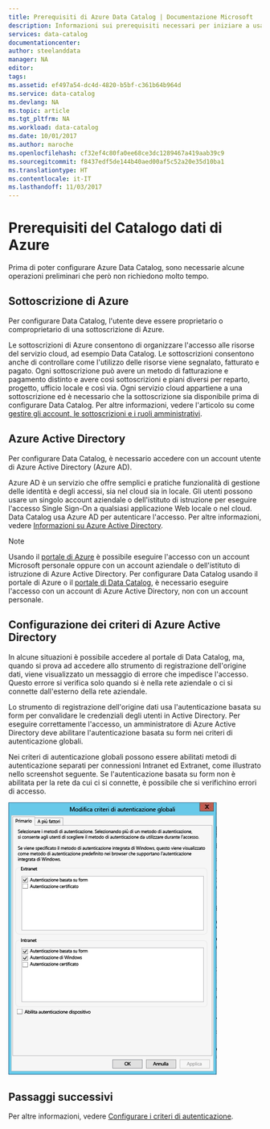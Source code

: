 ```yaml
---
title: Prerequisiti di Azure Data Catalog | Documentazione Microsoft
description: Informazioni sui prerequisiti necessari per iniziare a usare Azure Data Catalog.
services: data-catalog
documentationcenter: 
author: steelanddata
manager: NA
editor: 
tags: 
ms.assetid: ef497a54-dc4d-4820-b5bf-c361b64b964d
ms.service: data-catalog
ms.devlang: NA
ms.topic: article
ms.tgt_pltfrm: NA
ms.workload: data-catalog
ms.date: 10/01/2017
ms.author: maroche
ms.openlocfilehash: cf32ef4c80fa0ee68ce3dc1289467a419aab39c9
ms.sourcegitcommit: f8437edf5de144b40aed00af5c52a20e35d10ba1
ms.translationtype: HT
ms.contentlocale: it-IT
ms.lasthandoff: 11/03/2017
---
```

# <a name="azure-data-catalog-prerequisites"></a>Prerequisiti del Catalogo dati di Azure

Prima di poter configurare Azure Data Catalog, sono necessarie alcune operazioni preliminari che però non richiedono molto tempo.

## <a name="azure-subscription"></a>Sottoscrizione di Azure
Per configurare Data Catalog, l'utente deve essere proprietario o comproprietario di una sottoscrizione di Azure.

Le sottoscrizioni di Azure consentono di organizzare l'accesso alle risorse del servizio cloud, ad esempio Data Catalog. Le sottoscrizioni consentono anche di controllare come l'utilizzo delle risorse viene segnalato, fatturato e pagato. Ogni sottoscrizione può avere un metodo di fatturazione e pagamento distinto e avere così sottoscrizioni e piani diversi per reparto, progetto, ufficio locale e così via. Ogni servizio cloud appartiene a una sottoscrizione ed è necessario che la sottoscrizione sia disponibile prima di configurare Data Catalog. Per altre informazioni, vedere l'articolo su come [gestire gli account, le sottoscrizioni e i ruoli amministrativi](../active-directory/active-directory-assign-admin-roles.md).

## <a name="azure-active-directory"></a>Azure Active Directory
Per configurare Data Catalog, è necessario accedere con un account utente di Azure Active Directory (Azure AD).

Azure AD è un servizio che offre semplici e pratiche funzionalità di gestione delle identità e degli accessi, sia nel cloud sia in locale. Gli utenti possono usare un singolo account aziendale o dell'istituto di istruzione per eseguire l'accesso Single Sign-On a qualsiasi applicazione Web locale o nel cloud. Data Catalog usa Azure AD per autenticare l'accesso. Per altre informazioni, vedere [Informazioni su Azure Active Directory](../active-directory/active-directory-whatis.md).

> [!NOTE]
> Usando il [portale di Azure](http://portal.azure.com/) è possibile eseguire l'accesso con un account Microsoft personale oppure con un account aziendale o dell'istituto di istruzione di Azure Active Directory. Per configurare Data Catalog usando il portale di Azure o il [portale di Data Catalog](http://www.azuredatacatalog.com), è necessario eseguire l'accesso con un account di Azure Active Directory, non con un account personale.
>
>

## <a name="active-directory-policy-configuration"></a>Configurazione dei criteri di Azure Active Directory
In alcune situazioni è possibile accedere al portale di Data Catalog, ma, quando si prova ad accedere allo strumento di registrazione dell'origine dati, viene visualizzato un messaggio di errore che impedisce l'accesso. Questo errore si verifica solo quando si è nella rete aziendale o ci si connette dall'esterno della rete aziendale.

Lo strumento di registrazione dell'origine dati usa l'autenticazione basata su form per convalidare le credenziali degli utenti in Active Directory. Per eseguire correttamente l'accesso, un amministratore di Azure Active Directory deve abilitare l'autenticazione basata su form nei criteri di autenticazione globali.

Nei criteri di autenticazione globali possono essere abilitati metodi di autenticazione separati per connessioni Intranet ed Extranet, come illustrato nello screenshot seguente. Se l'autenticazione basata su form non è abilitata per la rete da cui ci si connette, è possibile che si verifichino errori di accesso.

 ![Criteri di autenticazione globali di Active Directory](./media/data-catalog-prerequisites/global-auth-policy.png)

## <a name="next-steps"></a>Passaggi successivi
Per altre informazioni, vedere [Configurare i criteri di autenticazione](https://technet.microsoft.com/library/dn486781.aspx).
